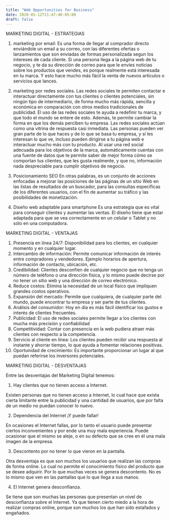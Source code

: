 ```yaml
---
title: "Web Opportunities for Business"
date: 2020-05-12T21:47:40-05:00
draft: false
---
```

MARKETING DIGITAL - ESTRATEGIAS
1. marketing por email:
Es una forma de llegar al comprador directo enviándole un email a su correo, con las diferentes ofertas o lanzamientos que son enviadas de formas personalizada segun los intereses de cada cliente.
Si una persona llega a la página web de tu negocio, y te da su dirección de correo para que le envíes noticias sobre los productos que vendes, es porque realmente está interesada en tu marca.
Y esto hace mucho más fácil la venta de nuevos artículos o servicios que lances.

2. marketing por redes sociales.
Las redes sociales te permiten contactar e interactuar directamente con tus clientes o clientes potenciales, sin ningún tipo de intermediario, de forma mucho más rápida, sencilla y económica en comparación con otros medios tradicionales de publicidad.
El uso de las redes sociales te ayuda a redefinir tu marca, y que todo el mundo se entere de esto. Además, te permite cambiar la forma en que los demás perciben tu empresa.
Las redes sociales actúan como una vitrina de respuesta casi inmediata. Las personas pueden ver gran parte de lo que haces y de lo que se basa tu empresa, y sí les interesan lo que ve, incluso pueden dirigirse a tu página web e interactuar mucho más con tu producto.
Al usar una red social adecuada para los objetivos de la marca, automáticamente cuentas con una fuente de datos que te permite saber de mejor forma cómo se comportan tus clientes, que les gusta realmente, y que no, información nada despreciable para cumplir objetivos de negocio.

3. Posicionamiento SEO
En otras palabras, es un conjunto de acciones enfocadas a mejorar las posiciones de las páginas de un sitio Web en las listas de resultados de un buscador, para las consultas específicas de los diferentes usuarios, con el fin de aumentar su tráfico y las posibilidades de monetización.

4. Diseño web adaptable para smartphone
Es una estrategia que es vital para conseguir clientes y aumentar las ventas. El diseño tiene que estar adaptada para que se vea correctamente en un celular o Tablet y no sólo en una computadora.

MARKETING DIGITAL - VENTAJAS

1. Presencia en línea 24/7: Disponibilidad para los clientes, en cualquier momento y en cualquier lugar.
2. Intercambio de información: Permite comunicar información de interés entre compradores y vendedores. Ejemplo horarios de apertura, información de contacto, ubicación, etc.
3. Credibilidad: Clientes desconfíen de cualquier negocio que no tenga un número de teléfono o una dirección física, y lo mismo puede decirse por no tener un sitio web y una dirección de correo electrónico.
4. Reduce costos: Elimina la necesidad de un local físico que impliquen grandes costos operativos.
5. Expansión del mercado: Permite que cualquiera, de cualquier parte del mundo, puede encontrar tu empresa y ser parte de tus clientes.
6. Análisis del consumidor: Hoy en día es más fácil identificar los gustos e interés de clientes frecuentes. 
7. Publicidad: El uso de redes sociales permite llegar a los clientes con mucha más precisión y confiabilidad
8. Competitividad: Contar con presencia en la web pudiera atraer más clientes con respecto a la competencia.
9. Servicio al cliente en línea: Los clientes pueden recibir una respuesta al instante y ahorrar tiempo, lo que ayuda a fomentar relaciones positivas.
10. Oportunidad de crecimiento: Es importante proporcionar un lugar al que puedan referirse los inversores potenciales. 

MARKETING DIGITAL - DESVENTAJAS

Entre las desventajas del Marketing Digital tenemos:
1. Hay clientes que no tienen acceso a Internet.

Existen personas que no tienen acceso a Internet, lo cual hace que exista cierta limitante entre la publicidad y una cantidad de usuarios, que por falta de un medio no puedan conocer lo nuevo.

2. Dependencia del Internet ¡Y puede fallar!

En ocasiones el Internet fallas, por lo tanto el usuario puede presentar ciertos inconvenientes y por ende una muy mala experiencia. Puede ocasionar que el mismo se aleje, o en su defecto que se cree en él una mala imagen de la empresa.

3. Descontento por no tener lo que vieron en la pantalla.

Otra desventaja es que son muchos los usuarios que realizan las compras de forma online. Lo cual no permite el conocimiento físico del producto que se desee adquirir. Por lo que muchas veces se genera descontento. No es lo mismo que ven en las pantallas que lo que llega a sus manos.

4. El Internet genera desconfianza.

Se tiene que son muchas las personas que presentan un nivel de desconfianza sobre el Internet. Ya que tienen cierto miedo a la hora de realizar compras online, porque son muchos los que han sido estafados y engañados.
